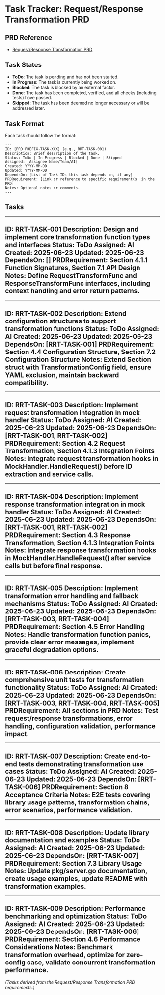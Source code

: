 # Task Tracker: Request/Response Transformation PRD

## PRD Reference

* [Request/Response Transformation PRD](./request_response_transformation_prd.md)

## Task States

* **ToDo**: The task is pending and has not been started.
* **In Progress**: The task is currently being worked on.
* **Blocked**: The task is blocked by an external factor.
* **Done**: The task has been completed, verified, and all checks (including tests) have passed.
* **Skipped**: The task has been deemed no longer necessary or will be addressed later.

## Task Format

Each task should follow the format:

```
---
ID: [PRD_PREFIX-TASK-XXX] (e.g., RRT-TASK-001)
Description: Brief description of the task.
Status: ToDo | In Progress | Blocked | Done | Skipped
Assigned: [Assignee Name/Team/AI]
Created: YYYY-MM-DD
Updated: YYYY-MM-DD
DependsOn: [List of Task IDs this task depends on, if any]
PRDRequirement: [Link or reference to specific requirement(s) in the PRD]
Notes: Optional notes or comments.
---
```

## Tasks

---
ID: RRT-TASK-001
Description: Design and implement core transformation function types and interfaces
Status: ToDo
Assigned: AI
Created: 2025-06-23
Updated: 2025-06-23
DependsOn: []
PRDRequirement: Section 4.1.1 Function Signatures, Section 7.1 API Design
Notes: Define RequestTransformFunc and ResponseTransformFunc interfaces, including context handling and error return patterns.
---

---
ID: RRT-TASK-002
Description: Extend configuration structures to support transformation functions
Status: ToDo
Assigned: AI
Created: 2025-06-23
Updated: 2025-06-23
DependsOn: [RRT-TASK-001]
PRDRequirement: Section 4.4 Configuration Structure, Section 7.2 Configuration Structure
Notes: Extend Section struct with TransformationConfig field, ensure YAML exclusion, maintain backward compatibility.
---

---
ID: RRT-TASK-003
Description: Implement request transformation integration in mock handler
Status: ToDo
Assigned: AI
Created: 2025-06-23
Updated: 2025-06-23
DependsOn: [RRT-TASK-001, RRT-TASK-002]
PRDRequirement: Section 4.2 Request Transformation, Section 4.1.3 Integration Points
Notes: Integrate request transformation hooks in MockHandler.HandleRequest() before ID extraction and service calls.
---

---
ID: RRT-TASK-004
Description: Implement response transformation integration in mock handler
Status: ToDo
Assigned: AI
Created: 2025-06-23
Updated: 2025-06-23
DependsOn: [RRT-TASK-001, RRT-TASK-002]
PRDRequirement: Section 4.3 Response Transformation, Section 4.1.3 Integration Points
Notes: Integrate response transformation hooks in MockHandler.HandleRequest() after service calls but before final response.
---

---
ID: RRT-TASK-005
Description: Implement transformation error handling and fallback mechanisms
Status: ToDo
Assigned: AI
Created: 2025-06-23
Updated: 2025-06-23
DependsOn: [RRT-TASK-003, RRT-TASK-004]
PRDRequirement: Section 4.5 Error Handling
Notes: Handle transformation function panics, provide clear error messages, implement graceful degradation options.
---

---
ID: RRT-TASK-006
Description: Create comprehensive unit tests for transformation functionality
Status: ToDo
Assigned: AI
Created: 2025-06-23
Updated: 2025-06-23
DependsOn: [RRT-TASK-003, RRT-TASK-004, RRT-TASK-005]
PRDRequirement: All sections in PRD
Notes: Test request/response transformations, error handling, configuration validation, performance impact.
---

---
ID: RRT-TASK-007
Description: Create end-to-end tests demonstrating transformation use cases
Status: ToDo
Assigned: AI
Created: 2025-06-23
Updated: 2025-06-23
DependsOn: [RRT-TASK-006]
PRDRequirement: Section 8 Acceptance Criteria
Notes: E2E tests covering library usage patterns, transformation chains, error scenarios, performance validation.
---

---
ID: RRT-TASK-008
Description: Update library documentation and examples
Status: ToDo
Assigned: AI
Created: 2025-06-23
Updated: 2025-06-23
DependsOn: [RRT-TASK-007]
PRDRequirement: Section 7.3 Library Usage
Notes: Update pkg/server.go documentation, create usage examples, update README with transformation examples.
---

---
ID: RRT-TASK-009
Description: Performance benchmarking and optimization
Status: ToDo
Assigned: AI
Created: 2025-06-23
Updated: 2025-06-23
DependsOn: [RRT-TASK-006]
PRDRequirement: Section 4.6 Performance Considerations
Notes: Benchmark transformation overhead, optimize for zero-config case, validate concurrent transformation performance.
---

*(Tasks derived from the Request/Response Transformation PRD requirements.)*